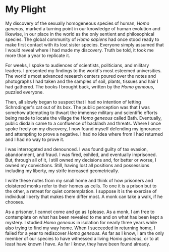 # My Plight

My discovery of the sexually homogeneous species of human, *Homo geneous*, marked a turning point in our knowledge of human evolution and likewise, in our place in the world as the only sentient and philosophical species. The global community of *Homo sapiens* had once stood ready to make first contact with its lost sister species. Everyone simply assumed that I would reveal where I had made my discovery. Truth be told, it took me more than a year to replicate it.For weeks, I spoke to audiences of scientists, politicians, and military leaders. I presented my findings to the world's most esteemed universities. The world's most advanced research centers poured over the notes and photographs I had taken and the samples of soil, plants, tissues and hair I had gathered. The books I brought back, written by the *Homo geneous*, puzzled everyone.
Then, all slowly began to suspect that I had no intention of letting Schrodinger's cat out of its box. The public perception was that I was somehow attempting to thwart the immense military and scientific efforts being made to locate the village the *Homo geneous* called Bath. Eventually, public disdain came to a confluence of backlash and threats. Where I once spoke freely on my discovery, I now found myself defending my ignorance and attempting to prove a negative. I had no idea where from I had returned and I had no way to prove it.

I was interrogated and denounced. I was found guilty of tax evasion, abandonment, and fraud. I was fired, exhiled, and eventually imprisoned. But, through all of it, I still owned my decisions and, for better or worse, I owned my convictions. Still, having lost all positions and possessions including my liberty, my strife increased geometrically.

I write these notes from my small home and think of how prisoners and cloistered monks refer to their homes as cells. To one it is a prison but to the other, a retreat for quiet contemplation. I suppose it is the exercise of individual liberty that makes them differ most. A monk can take a walk, if he chooses.

As a prisoner, I cannot come and go as I please. As a monk, I am free to contemplate on what has been revealed to me and on what has been kept a mystery. I studied *Homo geneous* in isolation for nearly three years while also trying to find my way home. When I succeeded in returning home, I failed for a year to rediscover *Homo geneous*. As far as I know, I am the only member of our species to have witnessed a living *Homo geneous*, or to at least have known I have. As far I know, they have been found already.